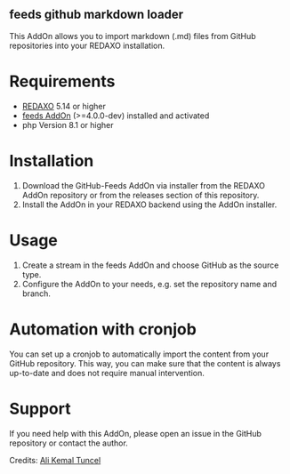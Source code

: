 ## feeds github markdown loader

This AddOn allows you to import markdown (.md) files from GitHub repositories into your REDAXO installation. 

# Requirements

- [REDAXO](https://github.com/redaxo/redaxo) 5.14 or higher
- [feeds AddOn](https://github.com/FriendsOfREDAXO/feeds) (>=4.0.0-dev) installed and activated
- php Version 8.1 or higher


# Installation

1. Download the GitHub-Feeds AddOn via installer from the REDAXO AddOn repository or from the releases section of this repository.
2. Install the AddOn in your REDAXO backend using the AddOn installer.


# Usage

1. Create a stream in the feeds AddOn and choose GitHub as the source type.
2. Configure the AddOn to your needs, e.g. set the repository name and branch.


# Automation with cronjob

You can set up a cronjob to automatically import the content from your GitHub repository. This way, you can make sure that the content is always up-to-date and does not require manual intervention.


# Support
If you need help with this AddOn, please open an issue in the GitHub repository or contact the author.


Credits: 
[Ali Kemal Tuncel](https://github.com/alikmltncl61)
